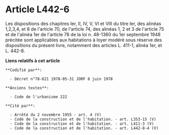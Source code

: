 # Article L442-6

Les dispositions des chapitres Ier, II, IV, V, VI et VIII du titre Ier, des alinéas 1,2,3,4, et 8 de l'article 70, de
l'article 74, des alinéas 1, 2 et 3 de l'article 75 et de l'alinéa 1er de l'article 78 de la loi n. 48-1360 du 1er septembre
1948 précitée sont applicables aux habitations à loyer modéré sous réserve des dispositions du présent livre, notamment des
articles L. 411-1, alinéa 1er, et L. 442-8.

**Liens relatifs à cet article**

	**Codifié par**:

	  - Décret n°78-621 1978-05-31 JORF 8 juin 1978

	**Anciens textes**:

	  - Code de l'urbanisme 222

	**Cité par**:

	  - Arrêté du 2 novembre 1955 - art. 4 (V)
	  - Code de la construction et de l'habitation. - art. L353-15 (V)
	  - Code de la construction et de l'habitation. - art. L411-3 (V)
	  - Code de la construction et de l'habitation. - art. L442-8-4 (V)
